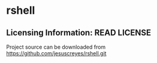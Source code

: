 rshell
======

Licensing Information: READ LICENSE
---
Project source can be downloaded from https://github.com/jesuscreyes/rshell.git
